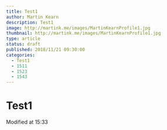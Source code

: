 ```yaml
---
title: Test1
author: Martin Kearn
description: Test1
image: http://martink.me/images/MartinKearnProfile1.jpg
thumbnail: http://martink.me/images/MartinKearnProfile1.jpg
type: article
status: draft
published: 2018/11/21 09:30:00
categories: 
  - Test1
  - 1511
  - 1523
  - 1543
---
```


# Test1

Modified at 15:33

